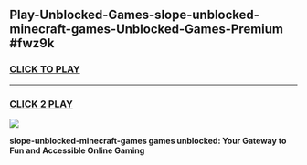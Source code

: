 
## Play-Unblocked-Games-slope-unblocked-minecraft-games-Unblocked-Games-Premium #fwz9k
<h3>
<a href="https://premium.freeplayer.one?title=slope-unblocked-minecraft-games&ref=12M">CLICK TO PLAY</a></h3>
<hr>

<h3>
<a href="https://premium.freeplayer.one?title=slope-unblocked-minecraft-games&ref=12M">CLICK 2 PLAY</a>
  
</h3>

<a href="https://premium.freeplayer.one?title=slope-unblocked-minecraft-games&ref=12M"><img src="https://clearcache.store/games.png"></a>


**slope-unblocked-minecraft-games games unblocked: Your Gateway to Fun and Accessible Online Gaming**
